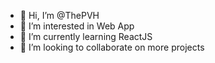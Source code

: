 - 👋 Hi, I’m @ThePVH
- 👀 I’m interested in Web App
- 🌱 I’m currently learning ReactJS
- 💞️ I’m looking to collaborate on more projects

<!---
ThePVH/ThePVH is a ✨ special ✨ repository because its `README.md` (this file) appears on your GitHub profile.
You can click the Preview link to take a look at your changes.
--->
